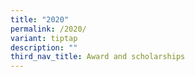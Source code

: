 ```yaml
---
title: "2020"
permalink: /2020/
variant: tiptap
description: ""
third_nav_title: Award and scholarships
---
```

